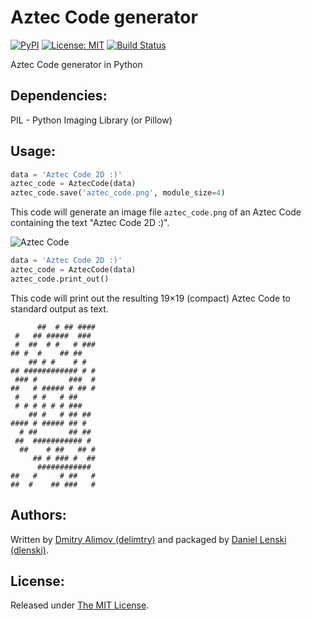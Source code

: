 # Aztec Code generator

[![PyPI](https://img.shields.io/pypi/v/aztec_code_generator.svg)](https://pypi.python.org/pypi/aztec_code_generator)
[![License: MIT](https://img.shields.io/badge/License-MIT-yellow.svg)](https://opensource.org/licenses/MIT)
[![Build Status](https://api.travis-ci.org/dlenski/aztec_code_generator.png)](https://travis-ci.org/dlenski/aztec_code_generator)

Aztec Code generator in Python

## Dependencies:  

PIL - Python Imaging Library (or Pillow)

## Usage:
```python
data = 'Aztec Code 2D :)'
aztec_code = AztecCode(data)
aztec_code.save('aztec_code.png', module_size=4)
```

This code will generate an image file `aztec_code.png` of an Aztec Code containing the text "Aztec Code 2D :)".

![Aztec Code](https://1.bp.blogspot.com/-OZIo4dGwAM4/V7BaYoBaH2I/AAAAAAAAAwc/WBdTV6osTb4TxNf2f6v7bCfXM4EuO4OdwCLcB/s1600/aztec_code.png "Aztec Code with data")

```python
data = 'Aztec Code 2D :)'
aztec_code = AztecCode(data)
aztec_code.print_out()
```

This code will print out the resulting 19×19 (compact) Aztec Code to standard output as text.

```
      ##  # ## ####
 #   ## #####  ### 
 #  ##  # #   # ###
## #  #    ## ##   
    ## # #    # #  
## ############ # #
 ### #       ###  #
##   # ##### # ## #
 #   # #   # ##    
 # # # # # # ###   
    ## #   # ## ## 
#### # ##### ## #  
  # ##       ## ## 
 ##  ########### # 
  ##    # ##   ## #
     ## # ### #  ##
      ############ 
##   #     # ##   #
##  #    ## ###   #
```

## Authors:

Written by [Dmitry Alimov (delimtry)](https://github.com/delimitry)
and packaged by [Daniel Lenski (dlenski)](https://github.com/dlenski).

## License:

Released under [The MIT License](https://github.com/delimitry/aztec_code_generator/blob/master/LICENSE).
